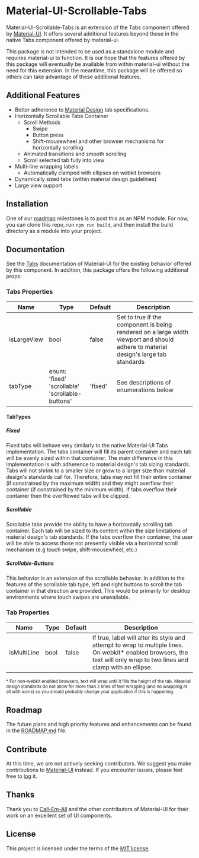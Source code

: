 # Material-UI-Scrollable-Tabs

Material-UI-Scrollable-Tabs is an extension of the Tabs component offered by [Material-UI](http://www.material-ui.com/).
It offers several additional features beyond those in the native Tabs component offered by material-ui.

This package is not intended to be used as a standalone module and requires material-ui to function.  It is our hope that the
features offered by this package will eventually be available from within material-ui without the need for this extension.
In the meantime, this package will be offered so others can take advantage of these additional features.

## Additional Features

* Better adherence to [Material Design](https://material.io/guidelines/components/tabs.html#tabs-specs) tab specifications.
* Horizontally Scrollable Tabs Container
  * Scroll Methods
    * Swipe
    * Button press
    * Shift-mousewheel and other browser mechanisms for horizontally scrolling
  * Animated transitions and smooth scrolling
  * Scroll selected tab fully into view
* Multi-line wrapping labels
  * Automatically clamped with ellipses on webkit browsers
* Dynamically sized tabs (within material design guidelines)
* Large view support

## Installation
One of our [roadmap](https://github.com/STORIS/material-ui-scrollable-tabs/blob/master/ROADMAP.md) milestones is to post this as an NPM module.
For now, you can clone this repo, run ````npm run build````, and then install the build directory as a module into your project.

## Documentation
See the [Tabs](http://www.material-ui.com/#/components/tabs) documentation of Material-UI for the existing behavior offered by this component.
In addition, this package offers the following additional props:

### Tabs Properties
| Name | Type | Default | Description |
| ---- | ---- | ------- | ----------- |
| isLargeView | bool | false | Set to true if the component is being rendered on a large width viewport and should adhere to material design's large tab standards |
| tabType | enum:<br />'fixed'<br />'scrollable'<br />'scrollable-buttons' | 'fixed' | See descriptions of enumerations below |

#### TabTypes
##### Fixed
Fixed tabs will behave very similarly to the native Material-UI Tabs implementation.  The tabs container will fill its parent container and each tab
will be evenly sized within that container.  The main difference in this implementation is with adherence to material design's tab sizing standards.  Tabs
will not shrink to a smaller size or grow to a larger size than material design's standards call for.  Therefore, tabs may not fill their entire container
(if constrained by the maximum width) and they might overflow their container (if constrained by the minimum width).  If tabs overflow their container then
the overflowed tabs will be clipped.

##### Scrollable
Scrollable tabs provide the ability to have a horizontally scrolling tab container.  Each tab will be sized to its content within the size limitations of
material design's tab standards.  If the tabs overflow their container, the user will be able to access those not presently visible via a horizontal
scroll mechanism (e.g touch swipe, shift-mousewheel, etc.)

##### Scrollable-Buttons
This behavior is an extension of the scrollable behavior.  In addition to the features of the scrollable tab type, left and right buttons to scroll the
tab container in that direction are provided.  This would be primarily for desktop environments where touch swipes are unavailable.

### Tab Properties
| Name | Type | Default | Description |
| ---- | ---- | ------- | ----------- |
| isMultiLine | bool | false | If true, label will alter its style and attempt to wrap to multiple lines.  On webkit* enabled browsers, the text will only wrap to two lines and clamp with an ellipse.

<sub>\* For non-webkit enabled browsers, text will wrap until it fills the height of the tab.  Material design standards do not allow for more than 2 lines of
text wrapping (and no wrapping at all with icons) so you should probably change your application if this is happening.</sub>

## Roadmap

The future plans and high priority features and enhancements can be found
in the [ROADMAP.md](https://github.com/STORIS/material-ui-scrollable-tabs/blob/master/ROADMAP.md) file.

## Contribute

At this time, we are not actively seeking contributors.  We suggest you make contributions to
[Material-UI](https://github.com/callemall/material-ui) instead.  If you encounter issues, please feel free to
[log](https://github.com/STORIS/material-ui-scrollable-tabs/issues/new) it.

## Thanks

Thank you to [Call-Em-All](https://www.call-em-all.com/) and the other contributors of Material-UI for their
work on an excellent set of UI components.

## License
This project is licensed under the terms of the
[MIT license](https://github.com/STORIS/material-ui-scrollable-tabs/blob/master/LICENSE).
